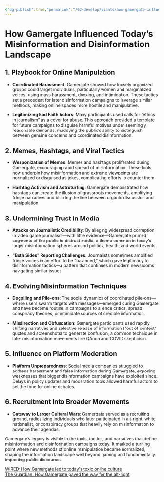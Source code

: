 ```yaml
---
{"dg-publish":true,"permalink":"/02-develop/plants/how-gamergate-influenced-today-s-misinformation-and-disinformation-landscape/","title":"How Gamergate Influenced Today’s Misinformation and Disinformation Landscape","tags":["GamerGate"],"created":"2025-07-19","updated":"2025-07-19"}
---
```



# How Gamergate Influenced Today’s Misinformation and Disinformation Landscape

## 1. Playbook for Online Manipulation

- **Coordinated Harassment**: Gamergate showed how loosely organized groups could target individuals, particularly women and marginalized voices, using mass harassment, doxxing, and intimidation. These tactics set a precedent for later disinformation campaigns to leverage similar methods, making online spaces more hostile and manipulative.
    
- **Legitimizing Bad Faith Actors**: Many participants used calls for “ethics in journalism” as a cover for abuse. This approach provided a template for future campaigns to disguise harmful motives under seemingly reasonable demands, muddying the public’s ability to distinguish between genuine concerns and coordinated disinformation.
    

## 2. Memes, Hashtags, and Viral Tactics

- **Weaponization of Memes**: Memes and hashtags proliferated during Gamergate, encouraging rapid spread of misinformation. These tools now underpin how misinformation and extreme viewpoints are normalized or disguised as jokes, complicating efforts to counter them.
    
- **Hashtag Activism and Astroturfing**: Gamergate demonstrated how hashtags can create the illusion of grassroots movements, amplifying fringe narratives and blurring the line between organic discussion and manipulation.
    

## 3. Undermining Trust in Media

- **Attacks on Journalistic Credibility**: By alleging widespread corruption in video game journalism—with little evidence—Gamergate primed segments of the public to distrust media, a theme common in today’s larger misinformation spheres around politics, health, and world events.
    
- **"Both Sides" Reporting Challenges**: Journalists sometimes amplified fringe voices in an effort to be "balanced," which gave legitimacy to disinformation tactics—a pattern that continues in modern newsrooms navigating similar issues.
    

## 4. Evolving Misinformation Techniques

- **Dogpiling and Pile-ons**: The social dynamics of coordinated pile-ons—where users swarm targets with messages—emerged during Gamergate and have become routine in campaigns to silence critics, spread conspiracy theories, or intimidate sources of credible information.
    
- **Misdirection and Obfuscation**: Gamergate participants used rapidly shifting narratives and selective release of information ("out of context" quotes and screenshots) to generate confusion, a common technique in later misinformation movements like QAnon and COVID skepticism.
    

## 5. Influence on Platform Moderation

- **Platform Unpreparedness**: Social media companies struggled to address harassment and false information during Gamergate, exposing weaknesses that bigger disinformation campaigns have exploited since. Delays in policy updates and moderation tools allowed harmful actors to set the tone for online debates.
    

## 6. Recruitment Into Broader Movements

- **Gateway to Larger Cultural Wars**: Gamergate served as a recruiting ground, radicalizing individuals who later participated in alt-right, white nationalist, or conspiracy groups that heavily rely on misinformation to advance their agendas.
    

Gamergate’s legacy is visible in the tools, tactics, and narratives that define misinformation and disinformation campaigns today. It marked a turning point where new methods of online manipulation became normalized, shaping the information landscape well beyond gaming and fundamentally impacting public discourse.

[WIRED: How Gamergate led to today's toxic online culture](https://www.perplexity.ai/search/1)  
[The Guardian: How Gamergate paved the way for the alt-right](https://www.perplexity.ai/search/2)